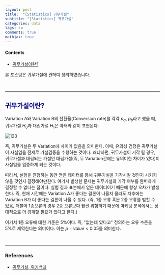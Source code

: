 ```yaml
---
layout: post
title:  "[Statistics] 귀무가설"
subtitle: "[Statistics] 귀무가설"
categories: data
tags: sa
comments: true
mathjax: true
---
```

#### Contents
- [귀무가설이란?](#귀무가설이란)

본 포스팅은 귀무가설에 관하여 정리하였습니다.

<br>

---

## <span style="color:navy">귀무가설이란?</span>

Variation A와 Variation B의 전환율(Conversion rate)를 각각 $p_a$, $p_b$라고 했을 때,
귀무가설 $H_0$과 대립가설 $H_1$은 아래와 같이 표현된다.

![123](https://user-images.githubusercontent.com/53929665/131219366-4d43ffb2-c3b6-48ad-be36-c60b17544e77.JPG)


즉, 귀무가설은 두 Variation에 차이가 없음을 의미한다. 이때, 유의성 검정은 귀무가설이 사실임을 전제로 가설검증을 수행하는 것이다. 왜냐하면, 귀무가설이 기각 될 경우, 귀무가설과 대립되는 가설인 대립가설(즉, 두 Variation간에는 유의미한 차이가 있다)이 사실임을 입증하게 되는 것이다.

따라서, 실험을 진행하는 동안 얻은 데이터를 통해 귀무가설을 기각시킬 것인지 시키지 않을 것인지 결정해야만한다. 여기서 발생한 문제는 귀무가설의 기각 여부를 완벽하게  결정할 수 없다는 점이다. 실험 결과 표본에서 얻은 데이터이기 때문에 항상 오차가 발생한다. 즉, 현재 시간에는 Variation A가 좋다는 결론이 나올지 몰라도 차후에는 Variation B가 더 좋다는 결론이 나올 수 있다. (즉, 1종 오류 혹은 2종 오류를 범할 수 있음, 더불어 1종오류의 경우 2종 오류보다 훨씬 위험하기 때문에 마케팅 분석에서는 상대적으로 더 경계할 필요가 있다고 한다.)

여기서 1종 오류에 대한 기준은 5%이다. 즉, "없는데 있다고" 정의하는 오류 수준을 5%로 제약한다는 의미이다. 이는 $p-value <0.05$를 의미한다.

<br>

---

### References
- [귀무가설, 위키백과](https://ko.wikipedia.org/wiki/%EA%B7%80%EB%AC%B4_%EA%B0%80%EC%84%A4)

